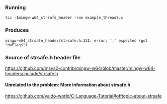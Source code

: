 ### Running
`tcc -Imingw-w64_strsafe_header -run example_threads.c`

### Produces 
`mingw-w64_strsafe_header/strsafe.h:131: error: ',' expected (got "dwFlags")`

### Source of strsafe.h header file
https://github.com/msys2-contrib/mingw-w64/blob/master/mingw-w64-headers/include/strsafe.h



#### Unrelated to the problem: More information about strsafe.h
https://github.com/vaido-world/C-Language-Tutorial#offtopic-about-strsafe
